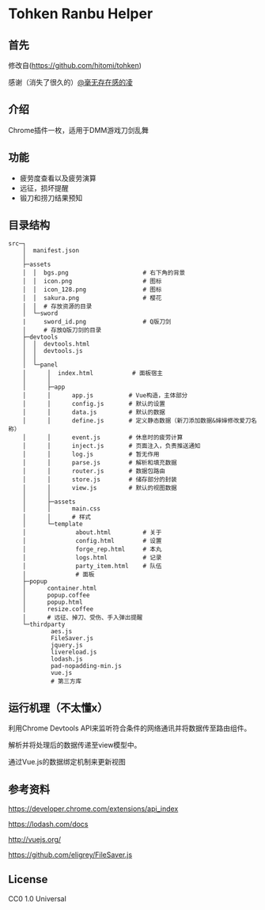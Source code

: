 # Tohken Ranbu Helper
## 首先
修改自(https://github.com/hitomi/tohken)

感谢（消失了很久的）[@毫无存在感的凌](http://www.weibo.com/moelynn)

## 介绍
Chrome插件一枚，适用于DMM游戏刀剑乱舞

## 功能
* 疲劳度查看以及疲劳演算
* 远征，损坏提醒
* 锻刀和捞刀结果预知

## 目录结构
```
src─┐
    │  manifest.json
    │
    ├─assets
    │  │  bgs.png                     # 右下角的背景
    │  │  icon.png                    # 图标
    │  │  icon_128.png                # 图标
    │  │  sakura.png                  # 樱花
    │  │  # 存放资源的目录
    │  └─sword
    |     sword_id.png                # Q版刀剑
    │     # 存放Q版刀剑的目录
    ├─devtools
    │  │  devtools.html
    │  │  devtools.js
    │  │
    │  └─panel
    │      │  index.html           # 面板宿主
    │      │
    │      ├─app
    │      │      app.js          # Vue构造，主体部分
    │      │      config.js       # 默认的设置
    │      │      data.js         # 默认的数据
    │      │      define.js       # 定义静态数据（新刀添加数据&婶婶修改爱刀名称）
    │      │      event.js        # 休息时的疲劳计算
    │      │      inject.js       # 页面注入，负责推送通知
    │      │      log.js          # 暂无作用
    │      │      parse.js        # 解析和填充数据
    │      │      router.js       # 数据包路由
    │      │      store.js        # 储存部分的封装
    │      │      view.js         # 默认的视图数据
    │      │
    │      ├─assets
    │      │      main.css
    │      │      # 样式
    │      └─template
    │              about.html         # 关于
    │              config.html        # 设置
    │              forge_rep.html     # 本丸
    │              logs.html          # 记录
    │              party_item.html    # 队伍
    │              # 面板
    ├─popup
    │      container.html
    │      popup.coffee
    │      popup.html
    │      resize.coffee
    │      # 远征、掉刀、受伤、手入弹出提醒
    └─thirdparty
            aes.js
            FileSaver.js
            jquery.js
            livereload.js
            lodash.js
            pad-nopadding-min.js
            vue.js
            # 第三方库
```
## 运行机理（不太懂x）

利用Chrome Devtools API来监听符合条件的网络通讯并将数据传至路由组件。

解析并将处理后的数据传递至view模型中。

通过Vue.js的数据绑定机制来更新视图

## 参考资料
https://developer.chrome.com/extensions/api_index

https://lodash.com/docs

http://vuejs.org/

https://github.com/eligrey/FileSaver.js

## License
CC0 1.0 Universal
